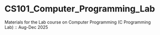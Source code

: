 # CS101_Computer_Programming_Lab
Materials for the Lab course on Computer Programming (C Programming Lab) :: Aug-Dec 2025 
